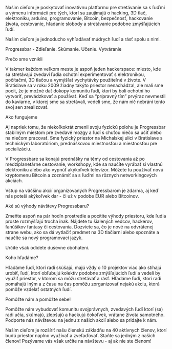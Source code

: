 Našim cieľom je poskytovať inovatívnu platformu pre stretávanie sa s ľuďmi a výmenu informácií pre tých, ktorí sa zaujímajú o hacking, 3D tlač, elektroniku, arduino, programovanie, Bitcoin, bezpečnosť, hackovanie života, cestovanie, hľadanie slobody a stretávanie podobne zmýšľajúcich ľudí.

Našim cieľom je jednoducho vyhľadávať múdrych ľudí a rásť spolu s nimi.

Progressbar - Zdieľanie. Skúmanie. Učenie. Vytváranie

Prečo sme vznikli

V takmer každom veľkom meste je aspoň jeden hackerspace: miesto, kde sa stretávajú zvedaví ľudia ochotní experimentovať s elektronikou, počítačmi, 3D tlačou a vymýšľať vychytávky použiteľné v živote. V Bratislave sa v roku 2009 žiadny takýto priestor nenachádzal, ale mali sme pocit, že je možné dať dokopy komunitu ľudí, ktorí by boli ochotní ho vytvoriť, prevádzkovať a používať. Keď sa “prípravný tím” prvýraz nevmestil do kaviarne, v ktorej sme sa stretávali, vedeli sme, že nám nič nebráni tento svoj sen zrealizovať.

Ako fungujeme

Aj napriek tomu, že niekoľkokrát zmenil svoju fyzickú polohu je Progressbar stabilným miestom pre zvedavé mozgy a ľudí s chuťou niečo sa učiť alebo na niečom pracovať. 
Sme fyzický priestor na Michalskej ulici v Bratislave s technickým laboratóriom, prednáškovou miestnosťou a miestnosťou pre socializáciu.

V Progressbare sa konajú prednášky na témy od cestovania až po medziplanetárne cestovanie, workshopy, kde sa naučíte vyrábať si vlastnú elektroniku alebo ako vypnúť akýkoľvek televízor. Môžete tu používať novú kryptomenu Bitcoin a zoznámiť sa s ľuďmi na rôznych networkingových akciách.

Vstup na väčšinu akcií organizovaných Progressbarom je zdarma, aj keď nás poteší akýkoľvek dar - či už v podobe EUR alebo Bitcoinov.

Aké sú výhody návštevy Progressbaru?

Zmeňte aspoň na pár hodín prostredie a pocítite výhody priestoru, kde ľudia proste rozmýšľajú trocha inak. Nájdete tu šialených vedcov, hackerov, fanúšikov fantasy či cestovania. Dozviete sa, čo je nové na odvrátenej strane webu, ako sa dá vytlačiť predmet na 3D tlačiarni alebo spoznáte a naučíte sa nový programovací jazyk.

Určite však odídete duševne obohatení.

Koho hľadáme?

Hľadáme ľudí, ktorí radi skúšajú, majú vždy o 10 projektov viac ako stíhajú urobiť, ľudí, ktorí obľubujú kolektív podobne zmýšľajúcich ľudí a vedeli by využiť priestor, v ktorom sa môžu stretávať a rásť. Hľadáme ľudí, ktorí radi pomáhajú iným a z času na čas pomôžu zorganizovať nejakú akciu, ktorá pomôže vzdelať ostatných ľudí.

Pomôžte nám a pomôžte sebe!

Pomôžte nám vybudovať komunitu svojprávnych, zvedavých ľudí ktorí (sa) radi učia, skúmajú, zlepšujú a hackujú čokoľvek, vrátane života samotného. Podporte nás návštevou na jednu z našich akcií alebo sa pridajte k nám.

Našim cieľom je rozšíriť našu členskú základňu na 40 aktívnych členov, ktorí budú priestor naplno využívať a zveľaďovať. Staňte sa jedným z našich členov! Pozývame vás však určite na návštevu - aj ak nie ste členom!